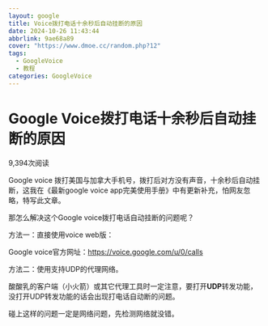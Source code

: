 ```yaml
---
layout: google
title: Voice拨打电话十余秒后自动挂断的原因
date: 2024-10-26 11:43:44
abbrlink: 9ae68a89
cover: "https://www.dmoe.cc/random.php?12"
tags:
  - GoogleVoice
  - 教程
categories: GoogleVoice
---
```

<div class="p-block"> <div><h1 id="post-title" class="mb-0 puock-text t-xxl">Google Voice拨打电话十余秒后自动挂断的原因</h1></div> <div class="options p-flex-sbc mt20"> <div> <div class="option puock-bg ta3 t-sm mr-1"><i class="fa-regular fa-eye mr-1"></i> <span id="post-views">9,394</span><span>次阅读</span> </div> </div> <div> <div class="option puock-bg ta3 t-sm mr-1 d-none d-lg-inline-block post-main-size"> <i class="fa fa-up-right-and-down-left-from-center"></i></div> </div> </div> <div class="mt20 entry-content-box"> <div class="entry-content content-main puock-text "> <p></p><p>Google voice 拨打美国与加拿大手机号，拨打后对方没有声音，十余秒后自动挂断，这我在《<a  target="_blank" rel="noopener">最新google voice app完美使用手册</a>》中有更新补充，怕网友忽略，特写此文章。</p><p>那怎么解决这个Google voice拨打电话自动挂断的问题呢？<span id="more-521"></span></p><p>方法一：直接使用voice web版：</p><p>Google voice官方网址：<a href="https://voice.google.com/u/0/calls" target="_blank" rel="noopener">https://voice.google.com/u/0/calls</a></p><p>方法二：使用支持UDP的代理网络。</p><p>酸酸乳的客户端（小火箭）或其它代理工具时一定注意，要打开<strong>UDP</strong>转发功能，没打开UDP转发功能的话会出现打电话自动断的问题。</p><p>碰上这样的问题一定是网络问题，先检测网络就没错。</p><p>&nbsp;</p> </div> </div> </div>